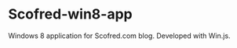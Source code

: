 Scofred-win8-app
================

Windows 8 application for Scofred.com blog.
Developed with Win.js.
